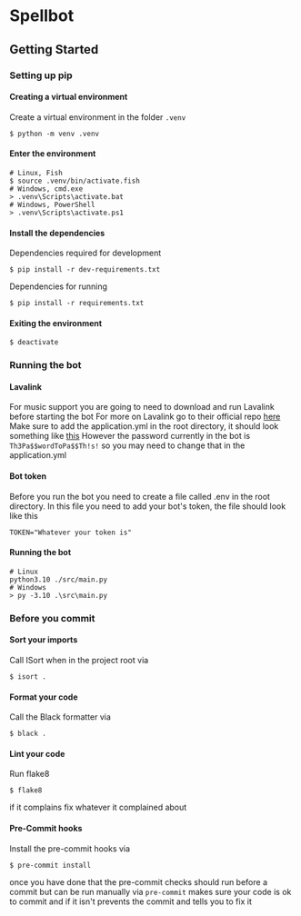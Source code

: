 # Spellbot

## Getting Started

### Setting up pip

#### Creating a virtual environment

Create a virtual environment in the folder `.venv`
```shell
$ python -m venv .venv
```

#### Enter the environment
```shell
# Linux, Fish
$ source .venv/bin/activate.fish
# Windows, cmd.exe
> .venv\Scripts\activate.bat
# Windows, PowerShell
> .venv\Scripts\activate.ps1
```

#### Install the dependencies

Dependencies required for development
```shell
$ pip install -r dev-requirements.txt
```

Dependencies for running
```shell
$ pip install -r requirements.txt
```

#### Exiting the environment
```shell
$ deactivate
```

### Running the bot

#### Lavalink
For music support you are going to need to download and run Lavalink before starting the bot
For more on Lavalink go to their official repo [here](https://github.com/freyacodes/Lavalink)
Make sure to add the application.yml in the root directory, it should look something like [this](https://github.com/freyacodes/Lavalink/blob/master/LavalinkServer/application.yml.example/)
However the password currently in the bot is `Th3Pa$$wordToPa$$Th!s!` so you may need to change that in the application.yml

#### Bot token
Before you run the bot you need to create a file called .env in the root directory.
In this file you need to add your bot's token, the file should look like this
```env
TOKEN="Whatever your token is"
```

#### Running the bot
```shell
# Linux
python3.10 ./src/main.py
# Windows
> py -3.10 .\src\main.py
```

### Before you commit

#### Sort your imports
Call ISort when in the project root via
```shell
$ isort .
```

#### Format your code
Call the Black formatter via
```shell
$ black .
```

#### Lint your code
Run flake8
```shell
$ flake8
```
if it complains fix whatever it complained about

#### Pre-Commit hooks
Install the pre-commit hooks via
```shell
$ pre-commit install
```
once you have done that the pre-commit checks should run before a commit but can be run manually via `pre-commit`
makes sure your code is ok to commit and if it isn't prevents the commit and tells you to fix it
